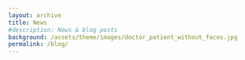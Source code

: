 ```yaml
---
layout: archive
title: News
#description: News & blog posts
background: /assets/theme/images/doctor_patient_without_faces.jpg
permalink: /blog/
---
```


<!-- Content here would shop up above your list of posts -->

